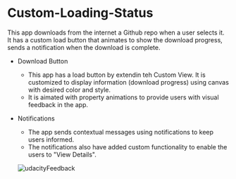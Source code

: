 # Custom-Loading-Status

This app downloads from the internet a Github repo when a user selects it. It has a custom load button that animates to show the download progress, sends a notification when the download is complete.

* Download Button
  - This app has a load button by extendin teh Custom View. It is customized to display information (download progress) using canvas with desired color and style.
  - It is aimated with property animations to provide users with visual feedback in the app.

* Notifications
  - The app sends contextual messages using notifications to keep users informed.
  - The notifications also have added custom functionality to enable the users to "View Details".
  
  ![udacityFeedback](https://user-images.githubusercontent.com/90563044/203423466-5f411a60-a8e7-408b-8e9f-f25d8c5f7371.jpeg)
